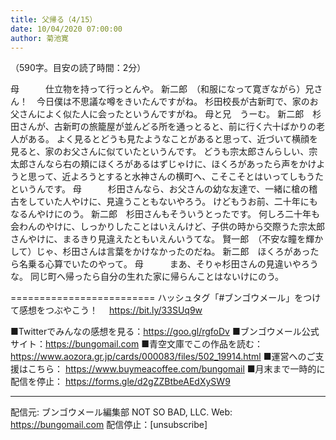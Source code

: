 ```yaml
---
title: 父帰る（4/15）
date: 10/04/2020 07:00:00
author: 菊池寛
---
```


（590字。目安の読了時間：2分）

母　　　仕立物を持って行っとんや。
新二郎　（和服になって寛ぎながら）兄さん！　今日僕は不思議な噂をきいたんですがね。
杉田校長が古新町で、家のお父さんによく似た人に会ったというんですがね。
母と兄　うーむ。
新二郎　杉田さんが、古新町の旅籠屋が並んどる所を通っとると、前に行く六十ばかりの老人がある。
よく見るとどうも見たようなことがあると思って、近づいて横顔を見ると、家のお父さんに似ていたというんです。
どうも宗太郎さんらしい、宗太郎さんなら右の頬にほくろがあるはずじゃけに、ほくろがあったら声をかけようと思って、近よろうとすると水神さんの横町へ、こそこそとはいってしもうたというんです。
母　　　杉田さんなら、お父さんの幼な友達で、一緒に槍の稽古をしていた人やけに、見違うこともないやろう。
けどもうお前、二十年にもなるんやけにのう。
新二郎　杉田さんもそういうとったです。
何しろ二十年も会わんのやけに、しっかりしたことはいえんけど、子供の時から交際うた宗太郎さんやけに、まるきり見違えたともいえんいうてな。
賢一郎　（不安な瞳を輝かして）じゃ、杉田さんは言葉をかけなかったのだね。
新二郎　ほくろがあったら名乗る心算でいたのやって。
母　　　まあ、そりゃ杉田さんの見違いやろうな。
同じ町へ帰ったら自分の生れた家に帰らんことはないけにのう。

=========================
ハッシュタグ「#ブンゴウメール」をつけて感想をつぶやこう！　
https://bit.ly/33SUq9w

■Twitterでみんなの感想を見る：https://goo.gl/rgfoDv
■ブンゴウメール公式サイト：https://bungomail.com
■青空文庫でこの作品を読む：https://www.aozora.gr.jp/cards/000083/files/502_19914.html
■運営へのご支援はこちら： https://www.buymeacoffee.com/bungomail
■月末まで一時的に配信を停止： https://forms.gle/d2gZZBtbeAEdXySW9

-------
配信元: ブンゴウメール編集部
NOT SO BAD, LLC.
Web: https://bungomail.com
配信停止：[unsubscribe]

